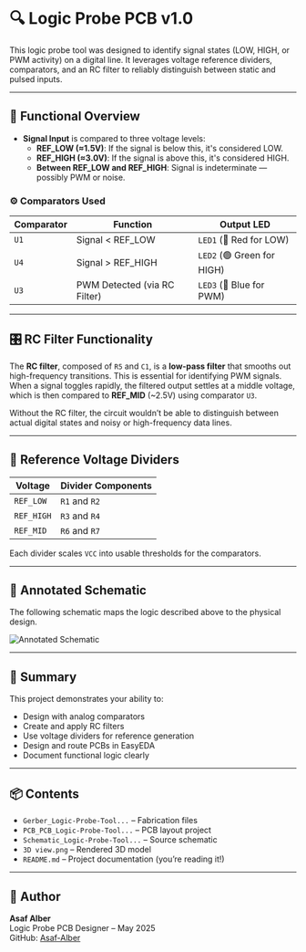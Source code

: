 # 🔍 Logic Probe PCB v1.0

This logic probe tool was designed to identify signal states (LOW, HIGH, or PWM activity) on a digital line. It leverages voltage reference dividers, comparators, and an RC filter to reliably distinguish between static and pulsed inputs.

---

## 🧠 Functional Overview

- **Signal Input** is compared to three voltage levels:
  - **REF_LOW (≈1.5V)**: If the signal is below this, it's considered LOW.
  - **REF_HIGH (≈3.0V)**: If the signal is above this, it's considered HIGH.
  - **Between REF_LOW and REF_HIGH**: Signal is indeterminate — possibly PWM or noise.

### ⚙️ Comparators Used

| Comparator | Function                          | Output LED     |
|------------|-----------------------------------|----------------|
| `U1`       | Signal < REF_LOW                  | `LED1` (🔴 Red for LOW) |
| `U4`       | Signal > REF_HIGH                 | `LED2` (🟢 Green for HIGH) |
| `U3`       | PWM Detected (via RC Filter)      | `LED3` (🔵 Blue for PWM) |

---

## 🎛️ RC Filter Functionality

The **RC filter**, composed of `R5` and `C1`, is a **low-pass filter** that smooths out high-frequency transitions. This is essential for identifying PWM signals. When a signal toggles rapidly, the filtered output settles at a middle voltage, which is then compared to **REF_MID** (~2.5V) using comparator `U3`.

Without the RC filter, the circuit wouldn’t be able to distinguish between actual digital states and noisy or high-frequency data lines.

---

## 🔌 Reference Voltage Dividers

| Voltage     | Divider Components   |
|-------------|----------------------|
| `REF_LOW`   | `R1` and `R2`        |
| `REF_HIGH`  | `R3` and `R4`        |
| `REF_MID`   | `R6` and `R7`        |

Each divider scales `VCC` into usable thresholds for the comparators.

---

## 🧾 Annotated Schematic

The following schematic maps the logic described above to the physical design.

![Annotated Schematic](Annotated_Schematic_for_Readme.png)

---

## 🧠 Summary

This project demonstrates your ability to:
- Design with analog comparators
- Create and apply RC filters
- Use voltage dividers for reference generation
- Design and route PCBs in EasyEDA
- Document functional logic clearly

---

## 📦 Contents

- `Gerber_Logic-Probe-Tool...` – Fabrication files
- `PCB_PCB_Logic-Probe-Tool...` – PCB layout project
- `Schematic_Logic-Probe-Tool...` – Source schematic
- `3D view.png` – Rendered 3D model
- `README.md` – Project documentation (you’re reading it!)

---

## 🧠 Author

**Asaf Alber**  
Logic Probe PCB Designer – May 2025  
GitHub: [Asaf-Alber](https://github.com/Asaf-Alber)
